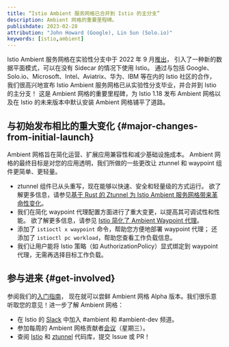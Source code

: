 ```yaml
---
title: “Istio Ambient 服务网格已合并到 Istio 的主分支”
description: Ambient 网格的重要里程碑。
publishdate: 2023-02-28
attribution: "John Howard (Google), Lin Sun (Solo.io)"
keywords: [istio,ambient]
---
```


Istio Ambient 服务网格在实验性分支中于 2022 年 9 月[推出](/zh/blog/2022/introducing-ambient-mesh/)，
引入了一种新的数据平面模式，可以在没有 Sidecar 的情况下使用 Istio。
通过与包括 Google、Solo.io、Microsoft、Intel、Aviatrix、华为、IBM 等在内的 Istio 社区的合作，
我们很高兴地宣布 Istio Ambient 服务网格已从实验性分支毕业，并合并到 Istio 的主分支！
这是 Ambient 网格的重要里程碑，为 Istio 1.18 发布 Ambient 网格以及在 Istio
的未来版本中默认安装 Ambient 网格铺平了道路。

## 与初始发布相比的重大变化 {#major-changes-from-initial-launch}

Ambient 网格旨在简化运营、扩展应用兼容性和减少基础设施成本。
Ambient 网格的最终目标是对您的应用透明，我们所做的一些更改让 ztunnel 和 waypoint 组件更简单、更轻量。

- ztunnel 组件已从头重写，现在能够以快速、安全和轻量级的方式运行。
  欲了解更多信息，请参见[基于 Rust 的 Ztunnel 为 Istio Ambient 服务网格带来革命性变化](/zh/blog/2023/rust-based-ztunnel/)。
- 我们在简化 waypoint 代理配置方面进行了重大变更，以提高其可调试性和性能。
  欲了解更多信息，请参见 [Istio 简化了 Ambient Waypoint 代理](/zh/blog/2023/waypoint-proxy-made-simple/)。
- 添加了 `istioctl x waypoint` 命令，帮助您方便地部署 waypoint 代理；
  还添加了 `istioctl pc workload`，帮助您查看工作负载信息。
- 我们让用户能将 Istio 策略（如 AuthorizationPolicy）显式绑定到
  waypoint 代理，无需再选择目标工作负载。

## 参与进来 {#get-involved}

参阅我们的[入门指南](/zh/docs/ops/ambient/getting-started/)，
现在就可以尝鲜 Ambient 网格 Alpha 版本。我们很乐意听取您的意见！进一步了解 Ambient 网格：

- 在 Istio 的 [Slack](https://slack.istio.io) 中加入 #ambient 和 #ambient-dev 频道。
- 参加每周的 Ambient 网格贡献者[会议](https://github.com/istio/community/blob/master/WORKING-GROUPS.md#working-group-meetings)（星期三）。
- 查阅 [Istio](http://github.com/istio/istio) 和 [ztunnel](http://github.com/istio/ztunnel)
  代码库，提交 Issue 或 PR！
